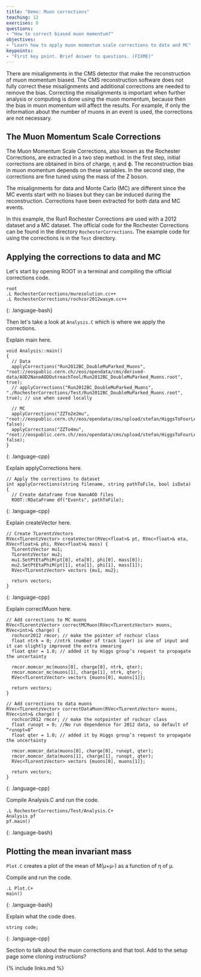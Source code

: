 ```yaml
---
title: "Demo: Muon corrections"
teaching: 12
exercises: 0
questions:
- "How to correct biased muon momentum?"
objectives:
- "Learn how to apply muon momentum scale corrections to data and MC"
keypoints:
- "First key point. Brief Answer to questions. (FIXME)"
---
```

There are misalignments in the CMS detector that make the reconstruction of muon momentum biased. The CMS reconstruction software does not fully correct these misalignments and additional corrections are needed to remove the bias. Correcting the misalignments is important when further analysis or computing is done using the muon momentum, because then the bias in muon momentum will affect the results. For example, if only the information about the number of muons in an event is used, the corrections are not necessary.

## The Muon Momentum Scale Corrections

The Muon Momentum Scale Corrections, also known as the Rochester Corrections, are extracted in a two step method. In the first step, initial corrections are obtained in bins of charge, η and ϕ. The reconstruction bias in muon momentum depends on these variables. In the second step, the corrections are fine tuned using the mass of the Z boson.

The misalignments for data and Monte Carlo (MC) are different since the MC events start with no biases but they can be induced during the reconstruction. Corrections have been extracted for both data and MC events.

In this example, the Run1 Rochester Corrections are used with a 2012 dataset and a MC dataset. The official code for the Rochester Corrections can be found in the directory `RochesterCorrections`. The example code for using the corrections is in the `Test` directory.

## Applying the corrections to data and MC

Let's start by opening ROOT in a terminal and compiling the official corrections code.

~~~
root
.L RochesterCorrections/muresolution.cc++
.L RochesterCorrections/rochcor2012wasym.cc++
~~~
{: .language-bash}

Then let's take a look at `Analysis.C` which is where we apply the corrections. 

Explain main here.

~~~
void Analysis::main()
{
  // Data
  applyCorrections("Run2012BC_DoubleMuParked_Muons", "root://eospublic.cern.ch//eos/opendata/cms/derived-data/AOD2NanoAODOutreachTool/Run2012BC_DoubleMuParked_Muons.root", true);
  // applyCorrections("Run2012BC_DoubleMuParked_Muons", "./RochesterCorrections/Test/Run2012BC_DoubleMuParked_Muons.root", true); // use when saved locally

  // MC
  applyCorrections("ZZTo2e2mu", "root://eospublic.cern.ch//eos/opendata/cms/upload/stefan/HiggsToFourLeptonsNanoAODOutreachAnalysis/ZZTo2e2mu.root", false);
  applyCorrections("ZZTo4mu", "root://eospublic.cern.ch//eos/opendata/cms/upload/stefan/HiggsToFourLeptonsNanoAODOutreachAnalysis/ZZTo4mu.root", false);
}
~~~
{: .language-cpp}

Explain applyCorrections here.

~~~
// Apply the corrections to dataset
int applyCorrections(string filename, string pathToFile, bool isData) {
  // Create dataframe from NanoAOD files
  ROOT::RDataFrame df("Events", pathToFile);
~~~
{: .language-cpp}

Explain createVector here.

~~~
// Create TLorentzVectors
RVec<TLorentzVector> createVector(RVec<float>& pt, RVec<float>& eta, RVec<float>& phi, RVec<float>& mass) {
  TLorentzVector mu1;
  TLorentzVector mu2;
  mu1.SetPtEtaPhiM(pt[0], eta[0], phi[0], mass[0]);
  mu2.SetPtEtaPhiM(pt[1], eta[1], phi[1], mass[1]);
  RVec<TLorentzVector> vectors {mu1, mu2};

  return vectors;
}
~~~
{: .language-cpp}

Explain correctMuon here.

~~~
// Add corrections to MC muons
RVec<TLorentzVector> correctMCMuon(RVec<TLorentzVector> muons, RVec<int>& charge) {
  rochcor2012 rmcor; // make the pointer of rochcor class
  float ntrk = 0; //ntrk (number of track layer) is one of input and it can slightly improved the extra smearing
  float qter = 1.0; // added it by Higgs group’s request to propagate the uncertainty

  rmcor.momcor_mc(muons[0], charge[0], ntrk, qter);
  rmcor.momcor_mc(muons[1], charge[1], ntrk, qter);
  RVec<TLorentzVector> vectors {muons[0], muons[1]};

  return vectors;
}

// Add corrections to data muons
RVec<TLorentzVector> correctDataMuon(RVec<TLorentzVector> muons, RVec<int>& charge) {
  rochcor2012 rmcor; // make the notpointer of rochcor class
  float runopt = 0; //No run dependence for 2012 data, so default of “runopt=0”
  float qter = 1.0; // added it by Higgs group’s request to propagate the uncertainty

  rmcor.momcor_data(muons[0], charge[0], runopt, qter);
  rmcor.momcor_data(muons[1], charge[1], runopt, qter);
  RVec<TLorentzVector> vectors {muons[0], muons[1]};

  return vectors;
}
~~~
{: .language-cpp}

Compile Analysis.C and run the code.

~~~
.L RochesterCorrections/Test/Analysis.C+
Analysis pf
pf.main()
~~~
{: .language-bash}

## Plotting the mean invariant mass

`Plot.C` creates a plot of the mean of M(µ+µ-) as a function of η of µ.

Compile and run the code.

~~~
.L Plot.C+
main()
~~~
{: .language-bash}

Explain what the code does.

~~~
string code;
~~~
{: .language-cpp}

Section to talk about the muon corrections and that tool. Add to the setup page some cloning instructions?

{% include links.md %}
